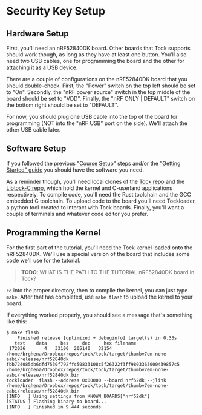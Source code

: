 # Security Key Setup

## Hardware Setup

First, you'll need an nRF52840DK board. Other boards that Tock supports should
work though, as long as they have at least one button. You'll also need two USB
cables, one for programming the board and the other for attaching it as a USB
device.

There are a couple of configurations on the nRF52840DK board that you should
double-check. First, the "Power" switch on the top left should be set to "On".
Secondly, the "nRF power source" switch in the top middle of the board should
be set to "VDD". Finally, the "nRF ONLY | DEFAULT" switch on the bottom right
should be set to "DEFAULT".

For now, you should plug one USB cable into the top of the board for
programming (NOT into the "nRF USB" port on the side). We'll attach the other
USB cable later.


## Software Setup

If you followed the previous ["Course Setup"](course_setup.md) steps and/or the
["Getting Started" guide](https://github.com/tock/tock/blob/master/doc/Getting_Started.md)
you should have the software you need.

As a reminder though, you'll need local clones of the
[Tock repo](https://github.com/tock/tock) and the
[Libtock-C repo](https://github.com/tock/libtock-c), which hold the kernel and
C-userland applications respectively. To compile code, you'll need the Rust
toolchain and the GCC embedded C toolchain. To upload code to the board you'll
need Tockloader, a python tool created to interact with Tock boards. Finally,
you'll want a couple of terminals and whatever code editor you prefer.


## Programming the Kernel

For the first part of the tutorial, you'll need the Tock kernel loaded onto the
nRF52840DK. We'll use a special version of the board that includes some code
we'll use for the tutorial.

> **TODO**: WHAT IS THE PATH TO THE TUTORIAL nRF52840DK board in Tock?

`cd` into the proper directory, then to compile the kernel, you can just type
`make`. After that has completed, use `make flash` to upload the kernel to your
board.

If everything worked properly, you should see a message that's something like this:

```
$ make flash
    Finished release [optimized + debuginfo] target(s) in 0.33s
   text	   data	    bss	    dec	    hex	filename
 172036	      4	  33100	 205140	  32154	/home/brghena/Dropbox/repos/tock/tock/target/thumbv7em-none-eabi/release/nrf52840dk
fbb724085db6dfd7530f792ffc50833108c5f26322f3ff9803363000439857c5  /home/brghena/Dropbox/repos/tock/tock/target/thumbv7em-none-eabi/release/nrf52840dk.bin
tockloader  flash --address 0x00000 --board nrf52dk --jlink /home/brghena/Dropbox/repos/tock/tock/target/thumbv7em-none-eabi/release/nrf52840dk.bin
[INFO   ] Using settings from KNOWN_BOARDS["nrf52dk"]
[STATUS ] Flashing binary to board...
[INFO   ] Finished in 9.444 seconds
```

